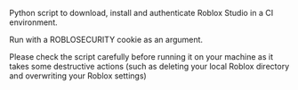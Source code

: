 Python script to download, install and authenticate Roblox Studio in a CI environment.

Run with a ROBLOSECURITY cookie as an argument.

Please check the script carefully before running it on your machine as it takes some destructive actions (such as deleting your local Roblox directory and overwriting your Roblox settings)
